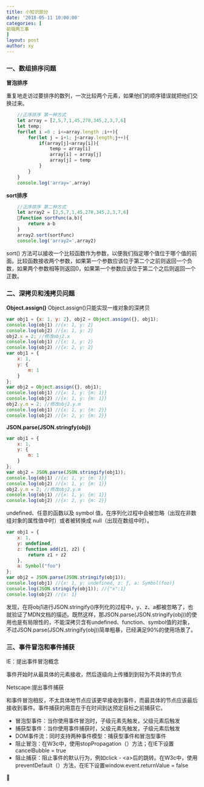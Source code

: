 ```yaml
---
title: 小知识部分
date: '2018-05-11 10:00:00'
categories: [
前端两三事
]
layout: post
author: xy
---
```


### 一、数组排序问题

**冒泡排序**

重复地走访过要排序的数列，一次比较两个元素，如果他们的顺序错误就把他们交换过来。

```javascript
    //正序排序 第一种方式
    let array = [2,5,7,1,45,278,345,2,3,7,6]
    let temp;
    for(let i =0 ; i<=array.length ;i++){
        for(let j = i+1; j<array.length;j++){
            if(array[j]<array[i]){
                temp = array[i] 
                array[i] = array[j]
                array[j] = temp 
            }
        }
    }
    console.log('array=',array)
```

**sort排序**
```javascript
    //正序排序 第二种方式
    let array2 = [2,5,7,1,45,278,345,2,3,7,6]
    function sortFunc(a,b){
        return a-b
    }
    array2.sort(sortFunc)
    console.log('array2=',array2)
```

sort() 方法可以接收一个比较函数作为参数，以便我们指定哪个值位于哪个值的前面。比较函数接收两个参数，如果第一个参数应该位于第二个之前则返回一个负数，如果两个参数相等则返回0，如果第一个参数应该位于第二个之后则返回一个正数。


### 二、深拷贝和浅拷贝问题

**Object.assign()**
Object.assign()只能实现一维对象的深拷贝

```javascript
var obj1 = {x: 1, y: 2}, obj2 = Object.assign({}, obj1);
console.log(obj1) //{x: 1, y: 2}
console.log(obj2) //{x: 1, y: 2}
obj2.x = 2; //修改obj2.x
console.log(obj1) //{x: 1, y: 2}
console.log(obj2) //{x: 2, y: 2}
var obj1 = {
    x: 1, 
    y: {
        m: 1
    }
};
var obj2 = Object.assign({}, obj1);
console.log(obj1) //{x: 1, y: {m: 1}}
console.log(obj2) //{x: 1, y: {m: 1}}
obj2.y.m = 2; //修改obj2.y.m
console.log(obj1) //{x: 1, y: {m: 2}}
console.log(obj2) //{x: 2, y: {m: 2}}

```

**JSON.parse(JSON.stringfy(obj))**

```javascript
var obj1 = {
    x: 1, 
    y: {
        m: 1
    }
};
var obj2 = JSON.parse(JSON.stringify(obj1));
console.log(obj1) //{x: 1, y: {m: 1}}
console.log(obj2) //{x: 1, y: {m: 1}}
obj2.y.m = 2; //修改obj2.y.m
console.log(obj1) //{x: 1, y: {m: 1}}
console.log(obj2) //{x: 2, y: {m: 2}}
```
undefined、任意的函数以及 symbol 值，在序列化过程中会被忽略（出现在非数组对象的属性值中时）或者被转换成 null（出现在数组中时）。

```javascript
var obj1 = {
    x: 1,
    y: undefined,
    z: function add(z1, z2) {
        return z1 + z2
    },
    a: Symbol("foo")
};
var obj2 = JSON.parse(JSON.stringify(obj1));
console.log(obj1) //{x: 1, y: undefined, z: ƒ, a: Symbol(foo)}
console.log(JSON.stringify(obj1)); //{"x":1}
console.log(obj2) //{x: 1}
```
发现，在将obj1进行JSON.stringify()序列化的过程中，y、z、a都被忽略了，也就验证了MDN文档的描述。既然这样，那JSON.parse(JSON.stringify(obj))的使用也是有局限性的，不能深拷贝含有undefined、function、symbol值的对象，不过JSON.parse(JSON.stringify(obj))简单粗暴，已经满足90%的使用场景了。


### 三、事件冒泡和事件捕获

IE：提出事件冒泡概念

事件开始时从最具体的元素接收，然后逐级向上传播到到较为不具体的节点

Netscape:提出事件捕获

和事件冒泡相反，不太具体地节点应该更早接收到事件，而最具体的节点应该最后接收到事件。事件捕获的用意在于在时间到达预定目标之前捕获它。

  * 冒泡型事件：当你使用事件冒泡时，子级元素先触发，父级元素后触发
  * 捕获型事件：当你使用事件捕获时，父级元素先触发，子级元素后触发
  * DOM事件流：同时支持两种事件模型：捕获型事件和冒泡型事件
  * 阻止冒泡：在W3c中，使用stopPropagation（）方法；在IE下设置cancelBubble = true
  * 阻止捕获：阻止事件的默认行为，例如click - &lt;a&gt;后的跳转。在W3c中，使用preventDefault（）方法，在IE下设置window.event.returnValue = false



